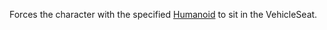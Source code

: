 Forces the character with the specified [Humanoid](https://developer.roblox.com/api-reference/class/Humanoid) to sit in the VehicleSeat.